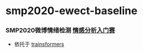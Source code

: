 # smp2020-ewect-baseline
###  SMP2020微博情绪检测    [情感分析入门赛]( https://smp2020ewect.github.io/ )



- 依托于 [trainsformers]( https://github.com/huggingfactrainsformerse/transformers )

   

​	